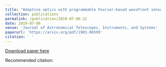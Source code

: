 ```yaml
---
title: "Adaptive optics with programmable Fourier-based wavefront sensors: a spatial light modulator approach to the LAM/ONERA on-sky pyramid sensor testbed"
collection: publications
permalink: /publication/2019-07-06-22
date: 2019-07-06
venue: 'Journal of Astronomical Telescopes, Instruments, and Systems'
paperurl: 'https://arxiv.org/pdf/1903.06599'
citation: ' '
---
```


<a href='https://arxiv.org/pdf/1903.06599'>Download paper here</a>

Recommended citation:  